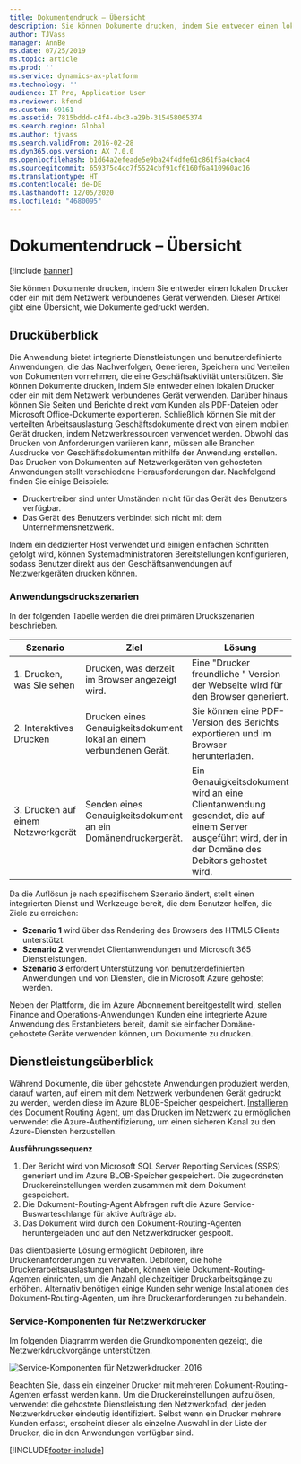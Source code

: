 ```yaml
---
title: Dokumentendruck – Übersicht
description: Sie können Dokumente drucken, indem Sie entweder einen lokalen Drucker oder ein mit dem Netzwerk verbundenes Gerät verwenden. Dieser Artikel gibt eine Übersicht, wie Dokumente gedruckt werden.
author: TJVass
manager: AnnBe
ms.date: 07/25/2019
ms.topic: article
ms.prod: ''
ms.service: dynamics-ax-platform
ms.technology: ''
audience: IT Pro, Application User
ms.reviewer: kfend
ms.custom: 69161
ms.assetid: 7815bddd-c4f4-4bc3-a29b-315458065374
ms.search.region: Global
ms.author: tjvass
ms.search.validFrom: 2016-02-28
ms.dyn365.ops.version: AX 7.0.0
ms.openlocfilehash: b1d64a2efeade5e9ba24f4dfe61c861f5a4cbad4
ms.sourcegitcommit: 659375c4cc7f5524cbf91cf6160f6a410960ac16
ms.translationtype: HT
ms.contentlocale: de-DE
ms.lasthandoff: 12/05/2020
ms.locfileid: "4680095"
---
```

# <a name="document-printing-overview"></a>Dokumentendruck – Übersicht

[!include [banner](../includes/banner.md)]

Sie können Dokumente drucken, indem Sie entweder einen lokalen Drucker oder ein mit dem Netzwerk verbundenes Gerät verwenden. Dieser Artikel gibt eine Übersicht, wie Dokumente gedruckt werden.

## <a name="printing-overview"></a>Drucküberblick

Die Anwendung bietet integrierte Dienstleistungen und benutzerdefinierte Anwendungen, die das Nachverfolgen, Generieren, Speichern und Verteilen von Dokumenten vornehmen, die eine Geschäftsaktivität unterstützen. Sie können Dokumente drucken, indem Sie entweder einen lokalen Drucker oder ein mit dem Netzwerk verbundenes Gerät verwenden. Darüber hinaus können Sie Seiten und Berichte direkt vom Kunden als PDF-Dateien oder Microsoft Office-Dokumente exportieren. Schließlich können Sie mit der verteilten Arbeitsauslastung Geschäftsdokumente direkt von einem mobilen Gerät drucken, indem Netzwerkressourcen verwendet werden. Obwohl das Drucken von Anforderungen variieren kann, müssen alle Branchen Ausdrucke von Geschäftsdokumenten mithilfe der Anwendung erstellen. Das Drucken von Dokumenten auf Netzwerkgeräten von gehosteten Anwendungen stellt verschiedene Herausforderungen dar. Nachfolgend finden Sie einige Beispiele:

- Druckertreiber sind unter Umständen nicht für das Gerät des Benutzers verfügbar.
- Das Gerät des Benutzers verbindet sich nicht mit dem Unternehmensnetzwerk.

Indem ein dedizierter Host verwendet und einigen einfachen Schritten gefolgt wird, können Systemadministratoren Bereitstellungen konfigurieren, sodass Benutzer direkt aus den Geschäftsanwendungen auf Netzwerkgeräten drucken können.

### <a name="application-printing-scenarios"></a>Anwendungsdruckszenarien 

In der folgenden Tabelle werden die drei primären Druckszenarien beschrieben.

| Szenario                        | Ziel                                                      | Lösung |
|---------------------------------|-----------------------------------------------------------|----------|
| 1. Drucken, was Sie sehen        | Drucken, was derzeit im Browser angezeigt wird.             | Eine "Drucker freundliche " Version der Webseite wird für den Browser generiert. |
| 2. Interaktives Drucken         | Drucken eines Genauigkeitsdokument lokal an einem verbundenen Gerät. | Sie können eine PDF-Version des Berichts exportieren und im Browser herunterladen. |
| 3. Drucken auf einem Netzwerkgerät | Senden eines Genauigkeitsdokument an ein Domänendruckergerät.     | Ein Genauigkeitsdokument wird an eine Clientanwendung gesendet, die auf einem Server ausgeführt wird, der in der Domäne des Debitors gehostet wird. |

Da die Auflösun je nach spezifischem Szenario ändert, stellt einen integrierten Dienst und Werkzeuge bereit, die dem Benutzer helfen, die Ziele zu erreichen:

- **Szenario 1** wird über das Rendering des Browsers des HTML5 Clients unterstützt.
- **Szenario 2** verwendet Clientanwendungen und Microsoft 365 Dienstleistungen.
- **Szenario 3** erfordert Unterstützung von benutzerdefinierten Anwendungen und von Diensten, die in Microsoft Azure gehostet werden.

Neben der Plattform, die im Azure Abonnement bereitgestellt wird, stellen Finance and Operations-Anwendungen Kunden eine integrierte Azure Anwendung des Erstanbieters bereit, damit sie einfacher Domäne-gehostete Geräte verwenden können, um Dokumente zu drucken.

## <a name="service-overview"></a>Dienstleistungsüberblick
Während Dokumente, die über gehostete Anwendungen produziert werden, darauf warten, auf einem mit dem Netzwerk verbundenen Gerät gedruckt zu werden, werden diese im Azure BLOB-Speicher gespeichert. [Installieren des Document Routing Agent, um das Drucken im Netzwerk zu ermöglichen](install-document-routing-agent.md) verwendet die Azure-Authentifizierung, um einen sicheren Kanal zu den Azure-Diensten herzustellen.

**Ausführungssequenz**

1. Der Bericht wird von Microsoft SQL Server Reporting Services (SSRS) generiert und im Azure BLOB-Speicher gespeichert. Die zugeordneten Druckereinstellungen werden zusammen mit dem Dokument gespeichert.
2. Die Dokument-Routing-Agent Abfragen ruft die Azure Service-Buswarteschlange für aktive Aufträge ab.
3. Das Dokument wird durch den Dokument-Routing-Agenten heruntergeladen und auf den Netzwerkdrucker gespoolt.

Das clientbasierte Lösung ermöglicht Debitoren, ihre Druckenanforderungen zu verwalten. Debitoren, die hohe Druckerarbeitsauslastungen haben, können viele Dokument-Routing-Agenten einrichten, um die Anzahl gleichzeitiger Druckarbeitsgänge zu erhöhen. Alternativ benötigen einige Kunden sehr wenige Installationen des Dokument-Routing-Agenten, um ihre Druckeranforderungen zu behandeln.

### <a name="service-components-for-network-printing"></a>Service-Komponenten für Netzwerkdrucker

Im folgenden Diagramm werden die Grundkomponenten gezeigt, die Netzwerkdruckvorgänge unterstützen.

![[Service-Komponenten für Netzwerkdrucker\_2016](./media/service-components-for-network-printing_2016.png)](./media/service-components-for-network-printing_2016.png)

Beachten Sie, dass ein einzelner Drucker mit mehreren Dokument-Routing-Agenten erfasst werden kann. Um die Druckereinstellungen aufzulösen, verwendet die gehostete Dienstleistung den Netzwerkpfad, der jeden Netzwerkdrucker eindeutig identifiziert. Selbst wenn ein Drucker mehrere Kunden erfasst, erscheint dieser als einzelne Auswahl in der Liste der Drucker, die in den Anwendungen verfügbar sind.


[!INCLUDE[footer-include](../../../includes/footer-banner.md)]